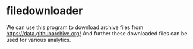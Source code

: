 # filedownloader
We can use this program to download archive files from https://data.githubarchive.org/
And further these downloaded files can be used for various analytics.
